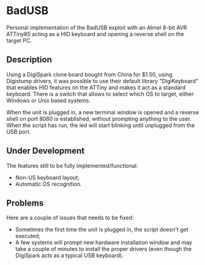 # BadUSB
Personal implementation of the BadUSB exploit with an Atmel 8-bit AVR ATTiny85 acting as a HID keyboard and opening a reverse shell on the target PC.

## Description
Using a DigiSpark clone board bought from China for $1.50, using Digistump drivers, it was possible to use their default library "DigiKeyboard" that enables HID features on the ATTiny and makes it act as a standard keyboard.
There is a switch that allows to select which OS to target, either Windows or Unix based systems.

When the unit is plugged in, a new terminal window is opened and a reverse shell on port 8080 is established, without prompting anything to the user. When the script has run, the led will start blinking until unplugged from the USB port.

## Under Development
The features still to be fully implemented/functional:
* Non-US keyboard layout;
* Automatic OS recognition.

## Problems
Here are a couple of issues that needs to be fixed:
* Sometimes the first time the unit is plugged in, the script doesn't get executed;
* A few systems will prompt new hardware installation window and may take a couple of minutes to install the proper drivers (even though the DigiSpark acts as a typical USB keyboard).
